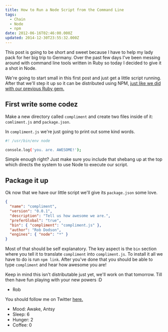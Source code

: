 ```yaml
---
title: How to Run a Node Script from the Command Line
tags:
  - Chain
  - Node
  - npm
date: 2012-06-16T02:46:00.000Z
updated: 2014-12-30T23:55:32.000Z
---
```


This post is going to be short and sweet because I have to help my lady pack for her big trip to Germany. Over the past few days I've been messing around with command line tools written in Ruby so today I decided to give it a shot in Node.

We're going to start small in this first post and just get a little script running. After that we'll step it up so it can be distributed using NPM, [just like we did with our previous Ruby gem.](http://robdodson.me/blog/2012/06/14/how-to-write-a-command-line-ruby-gem/)

## First write some codez

Make a new directory called `compliment` and create two files inside of it: `comliment.js` and `package.json`.

In `compliment.js` we're just going to print out some kind words.

```bash
#! /usr/bin/env node

console.log('you. are. AWESOME!');
```

Simple enough right? Just make sure you include that shebang up at the top which directs the system to use Node to execute our script.

## Package it up

Ok now that we have our little script we'll give its `package.json` some love.

```json
{
  "name": "compliment",
  "version": "0.0.1",
  "description": "Tell us how awesome we are.",
  "preferGlobal": "true",
  "bin": { "compliment": "compliment.js" },
  "author": "Rob Dodson",
  "engines": { "node": "*" }
}
```

Most of that should be self explanatory. The key aspect is the `bin` section where you tell it to translate `compliment` into `compliment.js`. To install it all we have to do is run `npm link`. After you've done that you should be able to type `compliment` and hear how awesome you are!

Keep in mind this isn't distributable just yet, we'll work on that tomorrow. Till then have fun playing with your new powers :D

- Rob

You should follow me on Twitter [here.](http://twitter.com/rob_dodson)

- Mood: Awake, Antsy
- Sleep: 6
- Hunger: 2
- Coffee: 0
